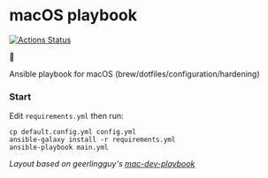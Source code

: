# macOS playbook
[![Actions Status](https://github.com/charlesrocket/macos-playbook/workflows/Playbook%20tests/badge.svg)](https://github.com/charlesrocket/macos-playbook/actions)

🚧

Ansible playbook for macOS (brew/dotfiles/configuration/hardening)

### Start

Edit `requirements.yml` then run:

```
cp default.config.yml config.yml
ansible-galaxy install -r requirements.yml
ansible-playbook main.yml
```

*Layout based on geerlingguy's [mac-dev-playbook](https://github.com/geerlingguy/mac-dev-playbook)*